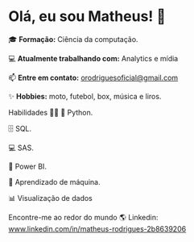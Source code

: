 # Olá, eu sou Matheus! 👋

🎓 **Formação:** Ciência da computação.

💻 **Atualmente trabalhando com:** Analytics e mídia

📫 **Entre em contato:** orodriguesoficial@gmail.com  

✨ **Hobbies:** moto, futebol, box, música e liros.

Habilidades 👩‍💻
🐍 Python.

🗄 SQL.

💻 SAS.

🧮 Power BI.

🔮 Aprendizado de máquina.

📊 Visualização de dados

Encontre-me ao redor do mundo 🌎
Linkedin: www.linkedin.com/in/matheus-rodrigues-2b8639206

